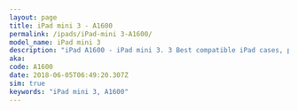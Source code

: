 ```yaml
---
layout: page
title: iPad mini 3 - A1600
permalink: /ipads/iPad-mini 3-A1600/
model_name: iPad mini 3
description: "iPad A1600 - iPad mini 3. 3 Best compatible iPad cases, pens, chargers and keyboards."
aka: 
code: A1600
date: 2018-06-05T06:49:20.307Z
sim: true
keywords: "iPad mini 3, A1600"
---
```

